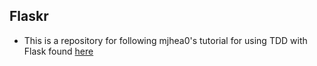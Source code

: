 ## Flaskr
- This is a repository for following mjhea0's tutorial for using TDD with Flask found [here](https://github.com/mjhea0/flaskr-tdd)
